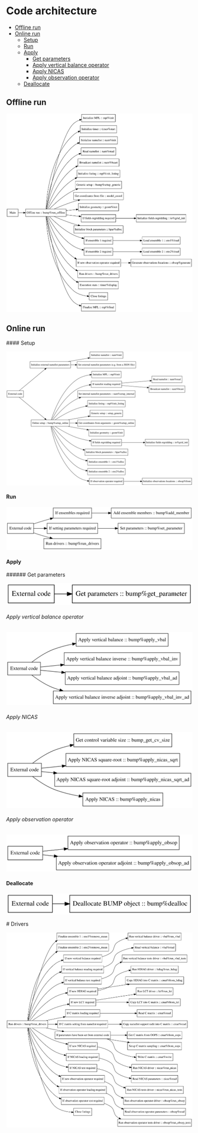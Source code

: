 # Code architecture

- [Offline run](#offline_run)
- [Online run](#online_run)
  * [Setup](#setup)
  * [Run](#run)
  * [Apply](#apply)
    + [Get parameters](#get_parameters)
    + [Apply vertical balance operator](apply_vertical_balance_operator)
    + [Apply NICAS](#apply_nicas)
    + [Apply observation operator](#apply_observation_operator)
  * [Deallocate](#deallocate)

## Offline run

![](architecture/run_offline.svg)

## Online run

#### Setup

![](architecture/setup_online.svg)

#### Run

![](architecture/run_online.svg)

#### Apply

###### Get parameters

![](architecture/get_parameter.svg)

###### Apply vertical balance operator

![](architecture/apply_vbal.svg)

###### Apply NICAS

![](architecture/apply_nicas.svg)

###### Apply observation operator

![](architecture/apply_obsop.svg)

#### Deallocate

![](architecture/deallocation.svg)

# Drivers

![](architecture/drivers.svg)

